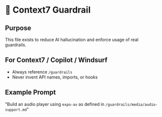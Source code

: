 # 🤖 Context7 Guardrail

## Purpose
This file exists to reduce AI hallucination and enforce usage of real guardrails.

## For Context7 / Copilot / Windsurf
- Always reference `/guardrails`
- Never invent API names, imports, or hooks

## Example Prompt
"Build an audio player using `expo-av` as defined in `/guardrails/media/audio-support.md`"
